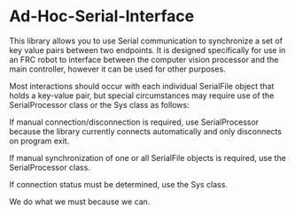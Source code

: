 # Ad-Hoc-Serial-Interface

This library allows you to use Serial communication to synchronize a set of key value pairs between two endpoints. It is designed specifically for use in an FRC robot to interface between the computer vision processor and the main controller, however it can be used for other purposes. 

Most interactions should occur with each individual SerialFile object that holds a key-value pair, but special circumstances may require use of the SerialProcessor class or the Sys class as follows:

If manual connection/disconnection is required, use SerialProcessor because the library currently connects automatically and only disconnects on program exit.

If manual synchronization of one or all SerialFile objects is required, use the SerialProcessor class.

If connection status must be determined, use the Sys class.


We do what we must because we can.
